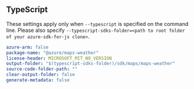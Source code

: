 ## TypeScript

These settings apply only when `--typescript` is specified on the command line.
Please also specify `--typescript-sdks-folder=<path to root folder of your azure-sdk-for-js clone>`.

``` yaml $(typescript)
azure-arm: false
package-name: "@azure/maps-weather"
license-header: MICROSOFT_MIT_NO_VERSION
output-folder: "$(typescript-sdks-folder)/sdk/maps/maps-weather"
source-code-folder-path: ""
clear-output-folder: false
generate-metadata: false
```
